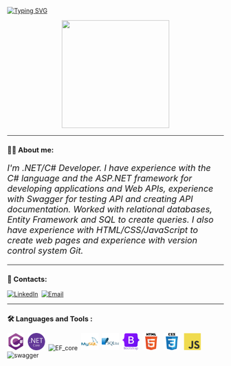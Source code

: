 
<!---
VGTAx/VGTAx is a ✨ special ✨ repository because its `README.md` (this file) appears on your GitHub profile.
You can click the Preview link to take a look at your changes.
--->

<a href="https://git.io/typing-svg"><img src="https://readme-typing-svg.demolab.com?font=Fira+Code&weight=700&size=27&duration=1500&pause=1&color=36BCF7FF&center=true&multiline=true&repeat=false&random=false&width=1300&height=145&lines=Welcome!;+;My+name+is+Mikhail+Novikov!+This+GitHub+profile+contains+repositories;+with+various+projects+that+I+created+to+show+my+software+development+skills." alt="Typing SVG" /></a>

<div align="center">
  <img src="https://cdn.dribbble.com/users/330915/screenshots/3587000/media/343cb53c87e313181d99248d3071bc77.gif" width="250" height="250" />
</div>

---

### 👨‍💻 About me:
<p style="font-size: 20px">
  <i>I'm .NET/C# Developer. I have experience with the C# language and the ASP.NET framework for developing applications and Web APIs, experience with Swagger for testing API and creating API documentation. Worked with relational databases, Entity Framework and SQL to create queries. I also have experience with HTML/CSS/JavaScript to create web pages and experience with version control system Git.</i>
</p>

---

### 📧 Contacts:

<div>
  <a href="https://www.linkedin.com/in/-mikhail-novikov/"><img src="https://cdn-icons-png.flaticon.com/128/3536/3536505.png" title="LinkedIn" alt="LinkedIn" width="35" height="35"/></a>&nbsp;
  <a href="mailto:mikhail.noviikov@gmail.com"><img src="https://cdn-icons-png.flaticon.com/128/5968/5968534.png" title="Email" alt="Email" width="35" height="35"/></a>&nbsp;
</div>

---

### :hammer_and_wrench: Languages and Tools :
<div>
  <img src="https://github.com/devicons/devicon/blob/master/icons/csharp/csharp-original.svg" title="csharp" alt="csharp" width="40" height="40"/>&nbsp;
  <img src="https://github.com/devicons/devicon/blob/master/icons/dotnetcore/dotnetcore-original.svg" title="dot-net" alt="dot-net" width="40" height="40"/>&nbsp;
  <img src="https://plugins.jetbrains.com/files/18147/403475/icon/pluginIcon.svg" title="EF_core" alt="EF_core" width="40" height="40"/>&nbsp;
  <img src="https://raw.githubusercontent.com/devicons/devicon/55609aa5bd817ff167afce0d965585c92040787a/icons/mysql/mysql-original-wordmark.svg" title="dot-net" alt="dot-net" width="40" height="40"/>&nbsp;
  <img src="https://github.com/devicons/devicon/blob/master/icons/sqlite/sqlite-original-wordmark.svg" title="sqlite" alt="sqlite" width="40" height="40"/>&nbsp;
  <img src="https://github.com/devicons/devicon/blob/master/icons/bootstrap/bootstrap-original-wordmark.svg" title="bootstrap" alt="bootstrap" width="40" height="40"/>&nbsp;
  <img src="https://github.com/devicons/devicon/blob/master/icons/html5/html5-original-wordmark.svg" title="html" alt="html" width="40" height="40"/>&nbsp;
  <img src="https://github.com/devicons/devicon/blob/master/icons/css3/css3-original-wordmark.svg" title="css" alt="css" width="40" height="40"/>&nbsp;
  <img src="https://github.com/devicons/devicon/blob/master/icons/javascript/javascript-original.svg" title="JS" alt="JS" width="40" height="40"/>&nbsp;  
  <img src="https://camo.githubusercontent.com/96e43701d83561899724a89d71187445b7b8f4fe84518a3ea5bec8f85bd207bf/68747470733a2f2f63646e2e737667706f726e2e636f6d2f6c6f676f732f737761676765722e737667" title="swagger" alt="swagger" width="40" height="40"/>&nbsp;
</div>
